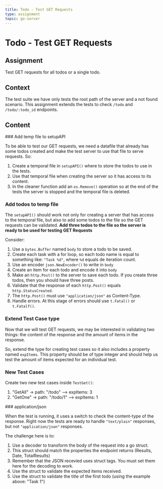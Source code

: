 ```yaml
---
title: Todo - Test GET Requests
type: assignment
topic: go-server
---
```


# Todo - Test GET Requests

## Assignment

Test GET requests for all todos or a single todo.

## Context

The test suite we have only tests the root path of the server and a not found scenario. This assignment extends the tests to check `/todo` and `/todo/:todo_id` endpoints.

## Content

### Add temp file to setupAPI

To be able to test our GET requests, we need a datafile that already has some todos created and make the test server to use that file to serve requests.
So:

1. Create a temporal file in `setupAPI()` where to store the todos to use in the tests.
2. Use that temporal file when creating the server so it has access to its content.
3. In the cleaner function add an `os.Remove()` operation so at the end of the tests the server is stopped and the temporal file is deleted.

### Add todos to temp file

The `setupAPI()` should work not only for creating a server that has access to the temporal file, but also to add some todos to the file so the GET requests can be validated. **Add three todos to the file so the server is ready to be used for testing GET Requests**

Consider:

1. Use a `bytes.Buffer` named `body` to store a todo to be saved.
2. Create each task with a for loop, so each todo name is equal to something like: `"Task %d"`, where `%d` equals de iteration count.
3. Use an encoder `json.NewEncoder()` to write in `body`
4. Create an item for each todo and encode it into `body`
5. Make an `http.Post()` to the server to save each todo. If you create three todos, then you should have three posts.
6. Validate that the response of each `http.Post()` equals `http.StatusCreated`.
7. The `http.Post()` must use `"application/json"` as Content-Type.
8. Handle errors. At this stage of errors should use `t.Fatal()` or `t.Fatalf()`.

### Extend Test Case type

Now that we will test GET requests, we may be interested in validating two things: the content of the response and the amount of items in the response.

So, extend the type for creating test cases so it also includes a property named `expItems`. This property should be of type integer and should help us test the amount of items expected for an individual test.

### New Test Cases

Create two new test cases inside `TestGet()`:

1. "GetAll" -> path: "/todo" --> expItems: 3
2. "GetOne" -> path: "/todo/1" --> expItems: 1

### application/json

When the test is running, it uses a switch to check the content-type of the response. Right now the tests are ready to handle `"text/plain"` responses, but not `"application/json"` responses.

The challenge here is to:

1. Use a decoder to transform the body of the request into a go struct.
2. This struct should match the properties the endpoint returns (Results, Date, TotalResults)
3. Remember that the JSON recevied uses struct tags. You must set them here for the decoding to work.
4. Use the struct to validate the expected items received.
5. Use the struct to validate the title of the first todo (using the example above: "Task 1")
